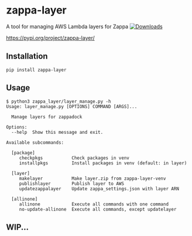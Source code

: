 # zappa-layer
A tool for managing AWS Lambda layers for Zappa
[![Downloads](https://pepy.tech/badge/zappa-layer)](https://pepy.tech/project/zappa-layer)

https://pypi.org/project/zappa-layer/

## Installation
```
pip install zappa-layer
```

## Usage
```
$ python3 zappa_layer/layer_manage.py -h
Usage: layer_manage.py [OPTIONS] COMMAND [ARGS]...

  Manage layers for zappadock

Options:
  --help  Show this message and exit.

Available subcommands:
  
  [package]
     checkpkgs           Check packages in venv
     installpkgs         Install packages in venv (default: in layer)
  
  [layer]
     makelayer           Make layer.zip from zappa-layer-venv
     publishlayer        Publish layer to AWS
     updatezappalayer    Update zappa_settings.json with layer ARN
  
  [allinone]
     allinone            Execute all commands with one command
     no-update-allinone  Execute all commands, except updatelayer
```

## WIP...
